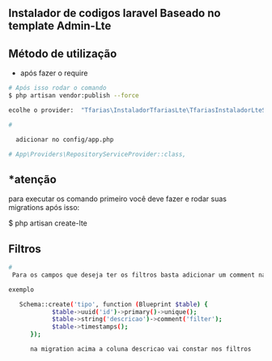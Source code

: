 ## Instalador de codigos laravel Baseado no template Admin-Lte

## Método de utilização

- após fazer o require

```bash
# Após isso rodar o comando
$ php artisan vendor:publish --force

ecolhe o provider:  "Tfarias\InstaladorTfariasLte\TfariasInstaladorLteServiceProvider"

#

  adicionar no config/app.php

# App\Providers\RepositoryServiceProvider::class,


```

## \*atenção

para executar os comando primeiro você deve fazer e rodar suas migrations
após isso:

$ php artisan create-lte

## Filtros

```bash
#
 Para os campos que deseja ter os filtros basta adicionar um comment na migration

exemplo

   Schema::create('tipo', function (Blueprint $table) {
            $table->uuid('id')->primary()->unique();
            $table->string('descricao')->comment('filter');
            $table->timestamps();
      });

      na migration acima a coluna descricao vai constar nos filtros
```
